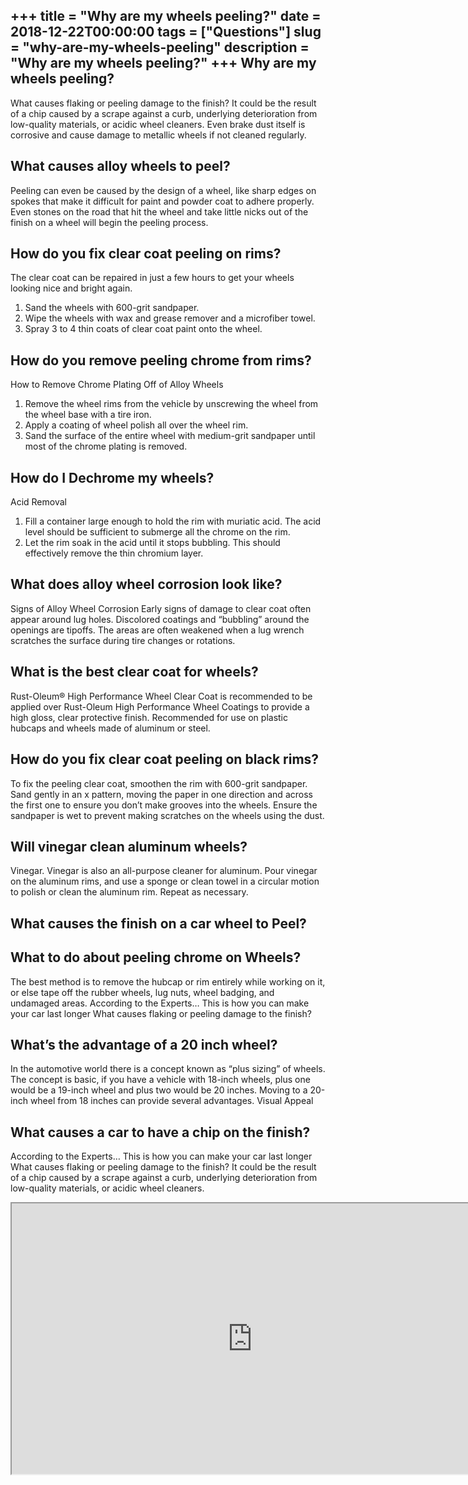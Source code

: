 +++
title = "Why are my wheels peeling?"
date = 2018-12-22T00:00:00
tags = ["Questions"]
slug = "why-are-my-wheels-peeling"
description = "Why are my wheels peeling?"
+++
Why are my wheels peeling?
--------------------------

What causes flaking or peeling damage to the finish? It could be the result of a chip caused by a scrape against a curb, underlying deterioration from low-quality materials, or acidic wheel cleaners. Even brake dust itself is corrosive and cause damage to metallic wheels if not cleaned regularly.

What causes alloy wheels to peel?
---------------------------------

Peeling can even be caused by the design of a wheel, like sharp edges on spokes that make it difficult for paint and powder coat to adhere properly. Even stones on the road that hit the wheel and take little nicks out of the finish on a wheel will begin the peeling process.

How do you fix clear coat peeling on rims?
------------------------------------------

The clear coat can be repaired in just a few hours to get your wheels looking nice and bright again.

1. Sand the wheels with 600-grit sandpaper.
2. Wipe the wheels with wax and grease remover and a microfiber towel.
3. Spray 3 to 4 thin coats of clear coat paint onto the wheel.

How do you remove peeling chrome from rims?
-------------------------------------------

How to Remove Chrome Plating Off of Alloy Wheels

1. Remove the wheel rims from the vehicle by unscrewing the wheel from the wheel base with a tire iron.
2. Apply a coating of wheel polish all over the wheel rim.
3. Sand the surface of the entire wheel with medium-grit sandpaper until most of the chrome plating is removed.

How do I Dechrome my wheels?
----------------------------

Acid Removal

1. Fill a container large enough to hold the rim with muriatic acid. The acid level should be sufficient to submerge all the chrome on the rim.
2. Let the rim soak in the acid until it stops bubbling. This should effectively remove the thin chromium layer.

What does alloy wheel corrosion look like?
------------------------------------------

Signs of Alloy Wheel Corrosion Early signs of damage to clear coat often appear around lug holes. Discolored coatings and “bubbling” around the openings are tipoffs. The areas are often weakened when a lug wrench scratches the surface during tire changes or rotations.

What is the best clear coat for wheels?
---------------------------------------

Rust-Oleum® High Performance Wheel Clear Coat is recommended to be applied over Rust-Oleum High Performance Wheel Coatings to provide a high gloss, clear protective finish. Recommended for use on plastic hubcaps and wheels made of aluminum or steel.

How do you fix clear coat peeling on black rims?
------------------------------------------------

To fix the peeling clear coat, smoothen the rim with 600-grit sandpaper. Sand gently in an x pattern, moving the paper in one direction and across the first one to ensure you don’t make grooves into the wheels. Ensure the sandpaper is wet to prevent making scratches on the wheels using the dust.

Will vinegar clean aluminum wheels?
-----------------------------------

Vinegar. Vinegar is also an all-purpose cleaner for aluminum. Pour vinegar on the aluminum rims, and use a sponge or clean towel in a circular motion to polish or clean the aluminum rim. Repeat as necessary.

What causes the finish on a car wheel to Peel?
----------------------------------------------

What to do about peeling chrome on Wheels?
------------------------------------------

The best method is to remove the hubcap or rim entirely while working on it, or else tape off the rubber wheels, lug nuts, wheel badging, and undamaged areas. According to the Experts… This is how you can make your car last longer What causes flaking or peeling damage to the finish?

What’s the advantage of a 20 inch wheel?
----------------------------------------

In the automotive world there is a concept known as “plus sizing” of wheels. The concept is basic, if you have a vehicle with 18-inch wheels, plus one would be a 19-inch wheel and plus two would be 20 inches. Moving to a 20-inch wheel from 18 inches can provide several advantages. Visual Appeal

What causes a car to have a chip on the finish?
-----------------------------------------------

According to the Experts… This is how you can make your car last longer What causes flaking or peeling damage to the finish? It could be the result of a chip caused by a scrape against a curb, underlying deterioration from low-quality materials, or acidic wheel cleaners.

<iframe allow="accelerometer; autoplay; clipboard-write; encrypted-media; gyroscope; picture-in-picture" allowfullscreen="" class="__youtube_prefs__  epyt-is-override  no-lazyload" data-no-lazy="1" data-origheight="433" data-origwidth="770" data-skipgform_ajax_framebjll="" height="433" id="_ytid_47263" loading="lazy" src="https://www.youtube.com/embed/smfnxBH1w2I?enablejsapi=1&autoplay=0&cc_load_policy=0&cc_lang_pref=&iv_load_policy=1&loop=0&modestbranding=0&rel=1&fs=1&playsinline=0&autohide=2&theme=dark&color=red&controls=1&" title="YouTube player" width="770"></iframe>